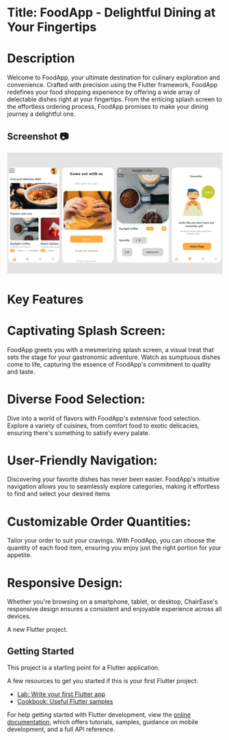 # Title: FoodApp - Delightful Dining at Your Fingertips

# Description
Welcome to FoodApp, your ultimate destination for culinary exploration and convenience. Crafted with precision using the Flutter framework, FoodApp redefines your food shopping experience by offering a wide array of delectable dishes right at your fingertips. From the enticing splash screen to the effortless ordering process, FoodApp promises to make your dining journey a delightful one.
## Screenshot 📷
<img src="pics.png" width=1000px/>  

# Key Features

# Captivating Splash Screen:
FoodApp greets you with a mesmerizing splash screen, a visual treat that sets the stage for your gastronomic adventure. Watch as sumptuous dishes come to life, capturing the essence of FoodApp's commitment to quality and taste.
# Diverse Food Selection:
Dive into a world of flavors with FoodApp's extensive food selection. Explore a variety of cuisines, from comfort food to exotic delicacies, ensuring there's something to satisfy every palate.
# User-Friendly Navigation:
Discovering your favorite dishes has never been easier. FoodApp's intuitive navigation allows you to seamlessly explore categories, making it effortless to find and select your desired items
# Customizable Order Quantities:
Tailor your order to suit your cravings. With FoodApp, you can choose the quantity of each food item, ensuring you enjoy just the right portion for your appetite.
# Responsive Design:
Whether you're browsing on a smartphone, tablet, or desktop, ChairEase's responsive design ensures a consistent and enjoyable experience across all devices.

A new Flutter project.

## Getting Started

This project is a starting point for a Flutter application.

A few resources to get you started if this is your first Flutter project:

- [Lab: Write your first Flutter app](https://docs.flutter.dev/get-started/codelab)
- [Cookbook: Useful Flutter samples](https://docs.flutter.dev/cookbook)

For help getting started with Flutter development, view the
[online documentation](https://docs.flutter.dev/), which offers tutorials,
samples, guidance on mobile development, and a full API reference.
